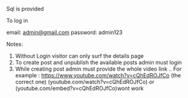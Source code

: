 Sql is provided

To log in

email: admin@gmail.com
password: admin123

Notes:

1. Without Login visitor can only surf the  details page
2. To create post and unpublish the available posts admin must login
3. While creating post admin must provide the whole video link .. For example : https://www.youtube.com/watch?v=cQhEdROJfCo (the correct one)
(youtube.com/watch?v=cQhEdROJfCo) or (youtube.com/embed?v=cQhEdROJfCo)wont work


